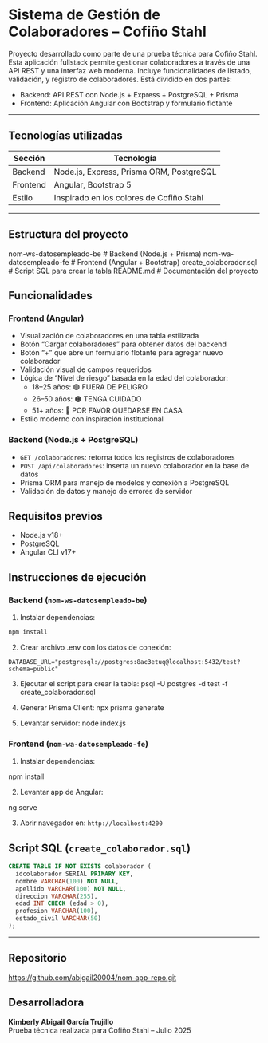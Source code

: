 
# Sistema de Gestión de Colaboradores – Cofiño Stahl

Proyecto desarrollado como parte de una prueba técnica para Cofiño Stahl. Esta aplicación fullstack permite gestionar colaboradores a través de una API REST y una interfaz web moderna. Incluye funcionalidades de listado, validación, y registro de colaboradores.
Está dividido en dos partes:
- Backend: API REST con Node.js + Express + PostgreSQL + Prisma
- Frontend: Aplicación Angular con Bootstrap y formulario flotante

---
## Tecnologías utilizadas

| Sección  | Tecnología                                    |
|----------|-----------------------------------------------|
| Backend  | Node.js, Express, Prisma ORM, PostgreSQL      |
| Frontend | Angular, Bootstrap 5                          |
| Estilo   | Inspirado en los colores de Cofiño Stahl      |

---

## Estructura del proyecto

nom-ws-datosempleado-be # Backend (Node.js + Prisma)
nom-wa-datosempleado-fe # Frontend (Angular + Bootstrap)
create_colaborador.sql # Script SQL para crear la tabla
README.md # Documentación del proyecto

## Funcionalidades
### Frontend (Angular)

- Visualización de colaboradores en una tabla estilizada
- Botón “Cargar colaboradores” para obtener datos del backend
- Botón “+” que abre un formulario flotante para agregar nuevo colaborador
- Validación visual de campos requeridos
- Lógica de “Nivel de riesgo” basada en la edad del colaborador:
  - 18–25 años: 🟢 FUERA DE PELIGRO
  - 26–50 años: 🟠 TENGA CUIDADO
  - 51+ años: 🔴 POR FAVOR QUEDARSE EN CASA
- Estilo moderno con inspiración institucional

### Backend (Node.js + PostgreSQL)
- `GET /colaboradores`: retorna todos los registros de colaboradores
- `POST /api/colaboradores`: inserta un nuevo colaborador en la base de datos
- Prisma ORM para manejo de modelos y conexión a PostgreSQL
- Validación de datos y manejo de errores de servidor

## Requisitos previos
- Node.js v18+
- PostgreSQL
- Angular CLI v17+

## Instrucciones de ejecución
### Backend (`nom-ws-datosempleado-be`)
1. Instalar dependencias:
```bash
npm install
```
2. Crear archivo .env con los datos de conexión:
```.env
DATABASE_URL="postgresql://postgres:8ac3etuq@localhost:5432/test?schema=public"
```
3. Ejecutar el script para crear la tabla:
psql -U postgres -d test -f create_colaborador.sql

4. Generar Prisma Client:
npx prisma generate

5. Levantar servidor:
 node index.js

### Frontend (`nom-wa-datosempleado-fe`)

1. Instalar dependencias:

npm install


2. Levantar app de Angular:

ng serve

3. Abrir navegador en: `http://localhost:4200`


## Script SQL (`create_colaborador.sql`)

```sql
CREATE TABLE IF NOT EXISTS colaborador (
  idcolaborador SERIAL PRIMARY KEY,
  nombre VARCHAR(100) NOT NULL,
  apellido VARCHAR(100) NOT NULL,
  direccion VARCHAR(255),
  edad INT CHECK (edad > 0),
  profesion VARCHAR(100),
  estado_civil VARCHAR(50)
);
```
---
## Repositorio
https://github.com/abigail20004/nom-app-repo.git

## Desarrolladora

**Kimberly Abigail García Trujillo**  
Prueba técnica realizada para Cofiño Stahl – Julio 2025


